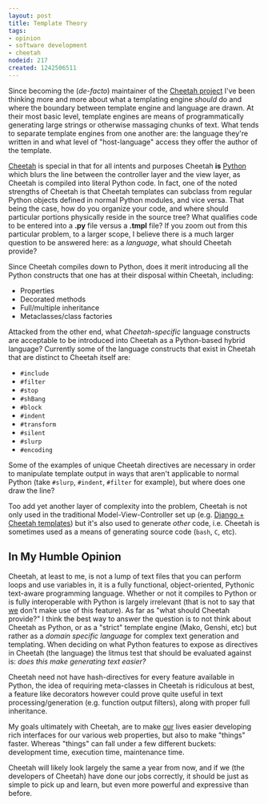 ```yaml
--- 
layout: post
title: Template Theory
tags: 
- opinion
- software development
- cheetah
nodeid: 217
created: 1242506511
---
```

Since becoming the (*de-facto*) maintainer of the [Cheetah project](http://www.cheetahtemplate.org) I've been thinking
more and more about what a templating engine *should* do and where the boundary between template engine
and language are drawn. At their most basic level, template engines are means of programmatically 
generating large strings or otherwise massaging chunks of text. What tends to separate template 
engines from one another are: the language they're written in and what level of "host-language" access
they offer the author of the template.

[Cheetah](http://www.cheetahtemplate.org) is special in that for all intents and purposes 
Cheetah **is** [Python](http://www.python.org) which blurs the line between the controller layer 
and the view layer, as Cheetah is compiled into literal Python code. 
In fact, one of the noted strengths of Cheetah is that Cheetah templates can 
subclass from regular Python objects defined in normal Python modules, and vice versa. That being
the case, how do you organize your code, and where should particular portions physically reside in the
source tree? What qualifies code to be entered into a **.py** file
versus a **.tmpl** file? If you zoom out from this particular problem, to a larger scope, I believe there is a 
much larger question to be answered here: as a *language*, what should Cheetah provide?

Since Cheetah compiles down to Python, does it merit introducing all the Python constructs that one 
has at their disposal within Cheetah, including:
 
 * Properties
 * Decorated methods
 * Full/multiple inheritance
 * Metaclasses/class factories

Attacked from the other end, what *Cheetah-specific* language constructs are acceptable to be introduced 
into Cheetah as a Python-based hybrid language? Currently some of the language constructs that exist in Cheetah
that are distinct to Cheetah itself are:

 * `#include`
 * `#filter`
 * `#stop`
 * `#shBang`
 * `#block`
 * `#indent`
 * `#transform`
 * `#silent`
 * `#slurp`
 * `#encoding`

Some of the examples of unique Cheetah directives are necessary in order to manipulate template output
in ways that aren't applicable to normal Python (take `#slurp`, `#indent`, `#filter` for example), but where does one draw
the line?

Too add yet another layer of complexity into the problem, Cheetah is not only used in the traditional
Model-View-Controller set up (e.g. [Django + Cheetah templates](http://code.google.com/p/django-cheetahtemplate/)) 
but it's also used to generate *other* code, i.e. Cheetah is sometimes used as a means of generating 
source code (`bash`, `C`, etc). 

In My Humble Opinion
--------------------
Cheetah, at least to me, is not a lump of text files that you can perform loops and use variables in, 
it is a fully functional, object-oriented, Pythonic text-aware programming language. Whether or not it compiles to Python or 
is fully interoperable with Python is largely irrelevant (that is not to say that [we](http://www.slide.com) 
don't make use of this feature). As far as "what should Cheetah provide?" I think the best way to answer the question
is to not think about Cheetah as Python, or as a "strict" template engine (Mako, Genshi, etc) but rather as a 
*domain specific language* for complex text generation and templating. When deciding on what Python features 
to expose as directives in Cheetah (the language) the litmus test that should be evaluated against is: *does this make 
generating text easier?*

Cheetah need not have hash-directives for every feature available in Python, the idea of requiring meta-classes 
in Cheetah is ridiculous at best, a feature like decorators however could prove quite useful in text processing/generation 
(e.g. function output filters), along with proper full inheritance. 

My goals ultimately with Cheetah, are to make [our](http://www.slide.com) lives easier developing
rich interfaces for our various web properties, but also to make "things" faster. Whereas "things" can
fall under a few different buckets: development time, execution time, maintenance time.


Cheetah will likely look largely the same a year from now, and if we (the developers of Cheetah)
have done our jobs correctly, it should be just as simple to pick up and learn, but even more
powerful and expressive than before.
